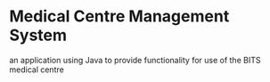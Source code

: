 # Medical Centre Management System
an application using Java to provide functionality for use of the BITS medical centre
